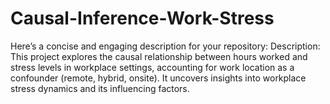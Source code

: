 # Causal-Inference-Work-Stress
Here’s a concise and engaging description for your repository:  Description: This project explores the causal relationship between hours worked and stress levels in workplace settings, accounting for work location as a confounder (remote, hybrid, onsite). It uncovers insights into workplace stress dynamics and its influencing factors.
